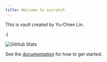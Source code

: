 ```yaml
---
title: Welcome to sscratch
---
```


This is vault created by Yu-Chien Lin.

:)

![GitHub Stats](https://gh-readme-profile.vercel.app/api?username=lyctw&theme=dark)

See the [documentation](https://quartz.jzhao.xyz) for how to get started.
